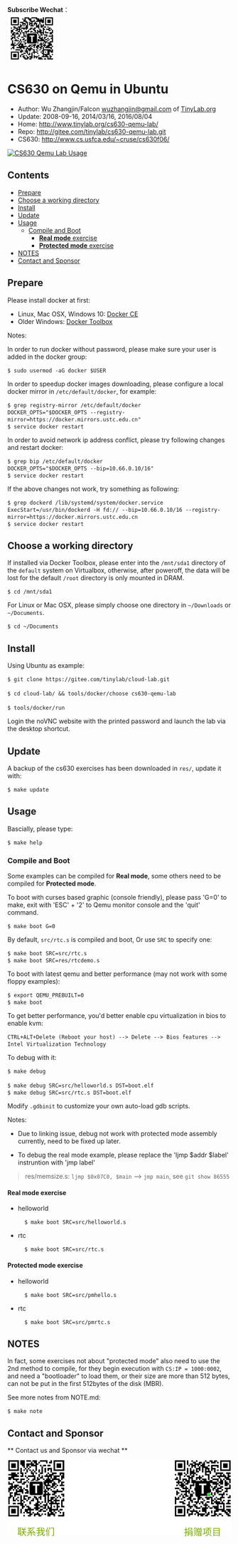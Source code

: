 **Subscribe Wechat**：<br/><img src='doc/tinylab-wechat.jpg' width='110px'/><br/>

# CS630 on Qemu in Ubuntu

- Author: Wu Zhangjin/Falcon <wuzhangjin@gmail.com> of [TinyLab.org](http://tinylab.org)
- Update: 2008-09-16, 2014/03/16, 2016/08/04
- Home: <http://www.tinylab.org/cs630-qemu-lab/>
- Repo: <http://gitee.com/tinylab/cs630-qemu-lab.git>
- CS630: <http://www.cs.usfca.edu/~cruse/cs630f06/>

[![CS630 Qemu Lab Usage](doc/cs630-qemu-pmrtc.png)](http://showdesk.io/2017-03-18-15-21-20-cs630-qemu-lab-usage-00-03-33/)

## Contents

- [Prepare](#prepare)
- [Choose a working directory](#choose-a-working-directory)
- [Install](#install)
- [Update](#update)
- [Usage](#usage)
  - [Compile and Boot](#compile-and-boot)
    - [**Real mode** exercise](#real-mode-exercise)
    - [**Protected mode** exercise](#protected-mode-exercise)
- [NOTES](#notes)
- [Contact and Sponsor](#contact-and-sponsor)

## Prepare

Please install docker at first:

* Linux, Mac OSX, Windows 10: [Docker CE](https://store.docker.com/search?type=edition&offering=community)
* Older Windows: [Docker Toolbox](https://www.docker.com/docker-toolbox)

Notes:

In order to run docker without password, please make sure your user is added in the docker group:

    $ sudo usermod -aG docker $USER

In order to speedup docker images downloading, please configure a local docker mirror in `/etc/default/docker`, for example:

    $ grep registry-mirror /etc/default/docker
    DOCKER_OPTS="$DOCKER_OPTS --registry-mirror=https://docker.mirrors.ustc.edu.cn"
    $ service docker restart

In order to avoid network ip address conflict, please try following changes and restart docker:

    $ grep bip /etc/default/docker
    DOCKER_OPTS="$DOCKER_OPTS --bip=10.66.0.10/16"
    $ service docker restart

If the above changes not work, try something as following:

    $ grep dockerd /lib/systemd/system/docker.service
    ExecStart=/usr/bin/dockerd -H fd:// --bip=10.66.0.10/16 --registry-mirror=https://docker.mirrors.ustc.edu.cn
    $ service docker restart

## Choose a working directory

If installed via Docker Toolbox, please enter into the `/mnt/sda1` directory of the `default` system on Virtualbox, otherwise, after poweroff, the data will be lost for the default `/root` directory is only mounted in DRAM.

    $ cd /mnt/sda1

For Linux or Mac OSX, please simply choose one directory in `~/Downloads` or `~/Documents`.

    $ cd ~/Documents

## Install

Using Ubuntu as example:

    $ git clone https://gitee.com/tinylab/cloud-lab.git

    $ cd cloud-lab/ && tools/docker/choose cs630-qemu-lab

    $ tools/docker/run

Login the noVNC website with the printed password and launch the lab via the
desktop shortcut.

## Update

A backup of the cs630 exercises has been downloaded in `res/`, update it with:

    $ make update

## Usage

Bascially, please type:

    $ make help

### Compile and Boot

Some examples can be compiled for **Real mode**, some others need to be
compiled for **Protected mode**.

To boot with curses based graphic (console friendly), please pass 'G=0' to
make, exit with 'ESC' + '2' to Qemu monitor console and the 'quit' command.

    $ make boot G=0

By default, `src/rtc.s` is compiled and boot, Or use `SRC` to specify one:

    $ make boot SRC=src/rtc.s
    $ make boot SRC=res/rtcdemo.s

To boot with latest qemu and better performance (may not work with some floppy examples):

    $ export QEMU_PREBUILT=0
    $ make boot

To get better performance, you'd better enable cpu virtualization in bios to enable kvm:

    CTRL+ALT+Delete (Reboot your host) --> Delete --> Bios features --> Intel Virtualization Technology

To debug with it:

    $ make debug

    $ make debug SRC=src/helloworld.s DST=boot.elf
    $ make debug SRC=src/rtc.s DST=boot.elf

Modify `.gdbinit` to customize your own auto-load gdb scripts.

Notes:

* Due to linking issue, debug not work with protected mode assembly currently, need to be fixed up later.

* To debug the real mode example, please replace the 'ljmp $addr $label' instruntion with 'jmp label'

> res/memsize.s: `ljmp $0x07C0, $main` --> `jmp main`, see `git show 86555`


#### **Real mode** exercise

- helloworld

        $ make boot SRC=src/helloworld.s

- rtc

        $ make boot SRC=src/rtc.s

#### **Protected mode** exercise

- helloworld

        $ make boot SRC=src/pmhello.s

- rtc

        $ make boot SRC=src/pmrtc.s

## NOTES

In fact, some exercises not about "protected mode" also need to use the
2nd method to compile, for they begin execution with `CS:IP = 1000:0002`, and
need a "bootloader" to load them, or their size are more than 512 bytes, can
not be put in the first 512bytes of the disk (MBR).

See more notes from NOTE.md:

    $ make note

## Contact and Sponsor

** Contact us and Sponsor via wechat **

![contact-sponsor](doc/contact-sponsor.png)
